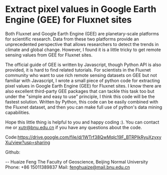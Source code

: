 # Extract pixel values in Google Earth Engine (GEE) for Fluxnet sites

Both Fluxnet and Google Earth Engine (GEE) are planetary-scale platforms for scientific research. Data from these two platforms provide an unprecedented perspective that allows researchers to detect the trends in climate and global change. However, I found it is a little tricky to get remote sensing values from GEE for Fluxnet sites. 

  The official guide of GEE is written by Javascript, though Python API is also provided, it is hard to find related tutorials. For scientists in the Fluxnet community who want to use rich remote sensing datasets on GEE but not familiar with Javascript, I wrote a small piece of python code for extracting pixel values in Google Earth Engine (GEE) for Fluxnet sites. I know there are also excellent third-party GEE packages that can tackle this task too but under the "simple and easy to use" principle, I think this code will be the fastest solution. Written by Python, this code can be easily combined with the Fluxnet dataset, and then you can make full use of python's data mining capabilities.

  Hope this little thing is helpful to you and happy coding :). You can contact me or xutr@bnu.edu.cn if you have any questions about the code.


Code:https://drive.google.com/file/d/1WTrf38QwMqlc19F_BTRPIkRyuXzyxyXu/view?usp=sharing

Github:

--
Huaize Feng
The Faculty of Geoscience, Beijing Normal University
Phone: +86 15011389837
Mail: fenghuaize@mail.bnu.edu.cn
